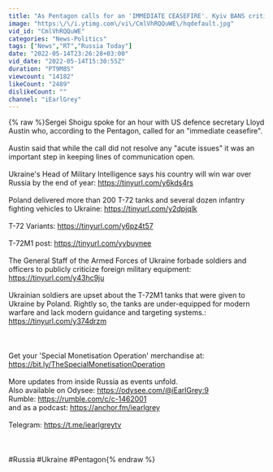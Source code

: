 ```yaml
---
title: "As Pentagon calls for an 'IMMEDIATE CEASEFIRE'. Kyiv BANS criticism of foreign equipment"
image: "https:\/\/i.ytimg.com\/vi\/CmlVhRQQuWE\/hqdefault.jpg"
vid_id: "CmlVhRQQuWE"
categories: "News-Politics"
tags: ["News","RT","Russia Today"]
date: "2022-05-14T23:26:28+03:00"
vid_date: "2022-05-14T15:30:55Z"
duration: "PT9M8S"
viewcount: "14182"
likeCount: "2489"
dislikeCount: ""
channel: "iEarlGrey"
---
```

{% raw %}Sergei Shoigu spoke for an hour with US defence secretary Lloyd Austin who, according to the Pentagon, called for an &quot;immediate ceasefire&quot;.<br /><br />Austin said that while the call did not resolve any &quot;acute issues&quot; it was an important step in keeping lines of communication open.<br /><br />Ukraine's Head of Military Intelligence says his country will win war over Russia by the end of year: <a rel="nofollow" target="blank" href="https://tinyurl.com/y6kds4rs">https://tinyurl.com/y6kds4rs</a><br /><br />Poland delivered more than 200 T-72 tanks and several dozen infantry fighting vehicles to Ukraine: <a rel="nofollow" target="blank" href="https://tinyurl.com/y2dpjqlk">https://tinyurl.com/y2dpjqlk</a><br /><br />T-72 Variants: <a rel="nofollow" target="blank" href="https://tinyurl.com/y6pz4t57">https://tinyurl.com/y6pz4t57</a><br /><br />T-72M1 post: <a rel="nofollow" target="blank" href="https://tinyurl.com/yybuynee">https://tinyurl.com/yybuynee</a><br /><br />The General Staff of the Armed Forces of Ukraine forbade soldiers and officers to publicly criticize foreign military equipment: <a rel="nofollow" target="blank" href="https://tinyurl.com/y43hc9ju">https://tinyurl.com/y43hc9ju</a><br /><br />Ukrainian soldiers are upset about the T-72M1 tanks that were given to Ukraine by Poland. Rightly so, the tanks are under-equipped for modern warfare and lack modern guidance and targeting systems.: <a rel="nofollow" target="blank" href="https://tinyurl.com/y374drzm">https://tinyurl.com/y374drzm</a><br /><br /><br /><br />Get your 'Special Monetisation Operation' merchandise at: <a rel="nofollow" target="blank" href="https://bit.ly/TheSpecialMonetisationOperation">https://bit.ly/TheSpecialMonetisationOperation</a><br /><br />More updates from inside Russia as events unfold.<br />Also available on Odysee: <a rel="nofollow" target="blank" href="https://odysee.com/@iEarlGrey:9">https://odysee.com/@iEarlGrey:9</a><br />Rumble: <a rel="nofollow" target="blank" href="https://rumble.com/c/c-1462001">https://rumble.com/c/c-1462001</a><br />and as a podcast: <a rel="nofollow" target="blank" href="https://anchor.fm/iearlgrey">https://anchor.fm/iearlgrey</a><br /><br />Telegram: <a rel="nofollow" target="blank" href="https://t.me/iearlgreytv">https://t.me/iearlgreytv</a><br /><br /><br /><br />#Russia #Ukraine #Pentagon{% endraw %}
